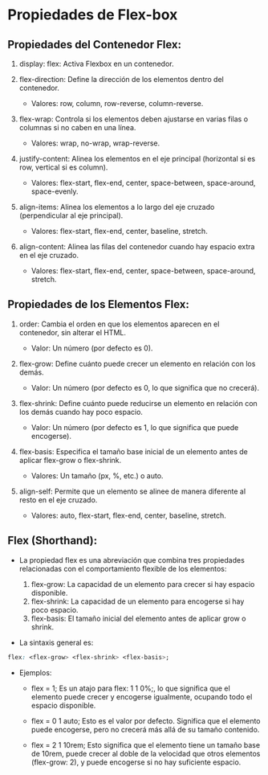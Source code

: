 # Propiedades de Flex-box

## Propiedades del Contenedor Flex:

1. display: flex: Activa Flexbox en un contenedor.

2. flex-direction: Define la dirección de los elementos dentro del contenedor.
    * Valores: row, column, row-reverse, column-reverse.

3. flex-wrap: Controla si los elementos deben ajustarse en varias filas o columnas si no caben en una línea.
    * Valores: wrap, no-wrap, wrap-reverse.

4. justify-content: Alinea los elementos en el eje principal (horizontal si es row, vertical si es column).
    * Valores: flex-start, flex-end, center, space-between, space-around, space-evenly.

5. align-items: Alinea los elementos a lo largo del eje cruzado (perpendicular al eje principal).
    * Valores: flex-start, flex-end, center, baseline, stretch.

6. align-content: Alinea las filas del contenedor cuando hay espacio extra en el eje cruzado.
    * Valores: flex-start, flex-end, center, space-between, space-around, stretch.

## Propiedades de los Elementos Flex:

1. order: Cambia el orden en que los elementos aparecen en el contenedor, sin alterar el HTML.
    * Valor: Un número (por defecto es 0).

2. flex-grow: Define cuánto puede crecer un elemento en relación con los demás.
    * Valor: Un número (por defecto es 0, lo que significa que no crecerá).

3. flex-shrink: Define cuánto puede reducirse un elemento en relación con los demás cuando hay poco espacio.
    * Valor: Un número (por defecto es 1, lo que significa que puede encogerse).

4. flex-basis: Especifica el tamaño base inicial de un elemento antes de aplicar flex-grow o flex-shrink.
    * Valores: Un tamaño (px, %, etc.) o auto.

5. align-self: Permite que un elemento se alinee de manera diferente al resto en el eje cruzado.
    * Valores: auto, flex-start, flex-end, center, baseline, stretch.

## Flex (Shorthand):

* La propiedad flex es una abreviación que combina tres propiedades relacionadas con el comportamiento flexible de los elementos:

    1. flex-grow: La capacidad de un elemento para crecer si hay espacio disponible.
    2. flex-shrink: La capacidad de un elemento para encogerse si hay poco espacio.
    3. flex-basis: El tamaño inicial del elemento antes de aplicar grow o shrink.

* La sintaxis general es: 

```css
flex: <flex-grow> <flex-shrink> <flex-basis>;
```

* Ejemplos:

    * flex = 1;
    Es un atajo para flex: 1 1 0%;, lo que significa que el elemento puede crecer y encogerse igualmente, ocupando todo el espacio disponible.

    * flex = 0 1 auto;
    Esto es el valor por defecto. Significa que el elemento puede encogerse, pero no crecerá más allá de su tamaño contenido.

    * flex = 2 1 10rem;
    Esto significa que el elemento tiene un tamaño base de 10rem, puede crecer al doble de la velocidad que otros elementos (flex-grow: 2), y puede encogerse si no hay suficiente espacio.